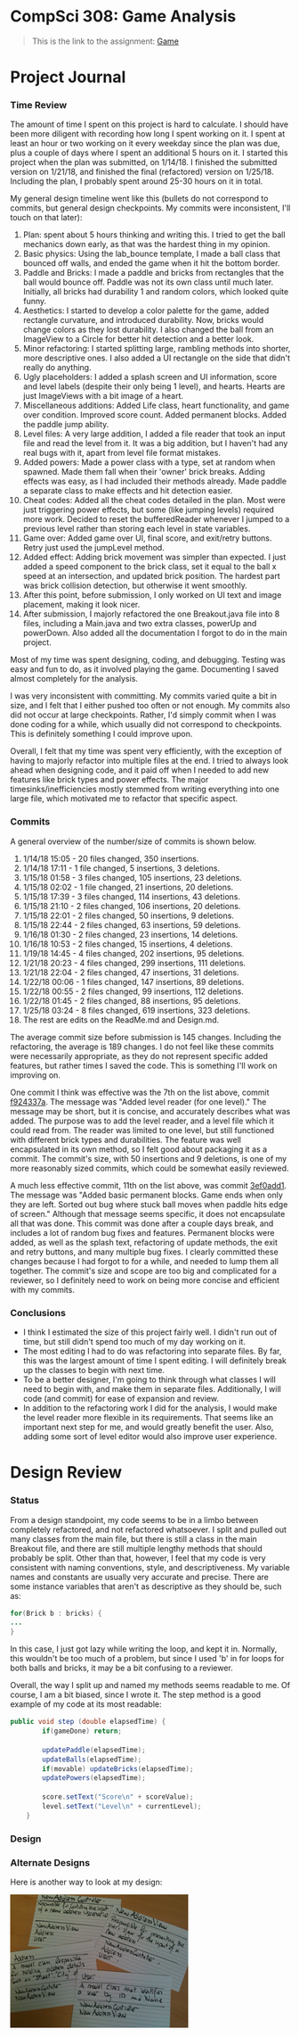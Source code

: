 CompSci 308: Game Analysis
===================

> This is the link to the assignment: [Game](http://www.cs.duke.edu/courses/compsci308/current/assign/01_game/)

Project Journal
=======

### Time Review

The amount of time I spent on this project is hard to calculate. I should have been more diligent with recording how long I spent working on it. I spent at least an hour or two working on it every weekday since the plan was due, plus a couple of days where I spent an additional 5 hours on it. I started this project when the plan was submitted, on 1/14/18. I finished the submitted version on 1/21/18, and finished the final (refactored) version on 1/25/18. Including the plan, I probably spent around 25-30 hours on it in total.

My general design timeline went like this (bullets do not correspond to commits, but general design checkpoints. My commits were inconsistent, I'll touch on that later):
1. Plan: spent about 5 hours thinking and writing this. I tried to get the ball mechanics down early, as that was the hardest thing in my opinion.
2. Basic physics: Using the lab_bounce template, I made a ball class that bounced off walls, and ended the game when it hit the bottom border. 
3. Paddle and Bricks: I made a paddle and bricks from rectangles that the ball would bounce off. Paddle was not its own class until much later. Initially, all bricks had durability 1 and random colors, which looked quite funny. 
4. Aesthetics: I started to develop a color palette for the game, added rectangle curvature, and introduced durability. Now, bricks would change colors as they lost durability. I also changed the ball from an ImageView to a Circle for better hit detection and a better look.
5. Minor refactoring: I started splitting large, rambling methods into shorter, more descriptive ones. I also added a UI rectangle on the side that didn't really do anything.
6. Ugly placeholders: I added a splash screen and UI information, score and level labels (despite their only being 1 level), and hearts. Hearts are just ImageViews with a bit image of a heart.
7. Miscellaneous additions: Added Life class, heart functionality, and game over condition. Improved score count. Added permanent blocks. Added the paddle jump ability.
8. Level files: A very large addition, I added a file reader that took an input file and read the level from it. It was a big addition, but I haven't had any real bugs with it, apart from level file format mistakes.
9. Added powers: Made a power class with a type, set at random when spawned. Made them fall when their 'owner' brick breaks. Adding effects was easy, as I had included their methods already. Made paddle a separate class to make effects and hit detection easier.
10. Cheat codes: Added all the cheat codes detailed in the plan. Most were just triggering power effects, but some (like jumping levels) required more work. Decided to reset the bufferedReader whenever I jumped to a previous level rather than storing each level in state variables.
11. Game over: Added game over UI, final score, and exit/retry buttons. Retry just used the jumpLevel method. 
12. Added effect: Adding brick movement was simpler than expected. I just added a speed component to the brick class, set it equal to the ball x speed at an intersection, and updated brick position. The hardest part was brick collision detection, but otherwise it went smoothly.
13. After this point, before submission, I only worked on UI text and image placement, making it look nicer.
14. After submission, I majorly refactored the one Breakout.java file into 8 files, including a Main.java and two extra classes, powerUp and powerDown. Also added all the documentation I forgot to do in the main project. 

Most of my time was spent designing, coding, and debugging. Testing was easy and fun to do, as it involved playing the game. Documenting I saved almost completely for the analysis. 

I was very inconsistent with committing. My commits varied quite a bit in size, and I felt that I either pushed too often or not enough. My commits also did not occur at large checkpoints. Rather, I'd simply commit when I was done coding for a while, which usually did not correspond to checkpoints. This is definitely something I could improve upon. 

Overall, I felt that my time was spent very efficiently, with the exception of having to majorly refactor into multiple files at the end. I tried to always look ahead when designing code, and it paid off when I needed to add new features like brick types and power effects. The major timesinks/inefficiencies mostly stemmed from writing everything into one large file, which motivated me to refactor that specific aspect.

### Commits

A general overview of the number/size of commits is shown below.
1. 1/14/18 15:05 - 20 files changed, 350 insertions.
2. 1/14/18 17:11 - 1 file changed, 5 insertions, 3 deletions.
3. 1/15/18 01:58 - 3 files changed, 105 insertions, 23 deletions.
4. 1/15/18 02:02 - 1 file changed, 21 insertions, 20 deletions.
5. 1/15/18 17:39 - 3 files changed, 114 insertions, 43 deletions.
6. 1/15/18 21:10 - 2 files changed, 106 insertions, 20 deletions.
7. 1/15/18 22:01 - 2 files changed, 50 insertions, 9 deletions.
8. 1/15/18 22:44 - 2 files changed, 63 insertions, 59 deletions.
9. 1/16/18 01:30 - 2 files changed, 23 insertions, 14 deletions.
10. 1/16/18 10:53 - 2 files changed, 15 insertions, 4 deletions.
11. 1/19/18 14:45 - 4 files changed, 202 insertions, 95 deletions.
12. 1/21/18 20:23 - 4 files changed, 299 insertions, 111 deletions.
13. 1/21/18 22:04 - 2 files changed, 47 insertions, 31 deletions.
14. 1/22/18 00:06 - 1 files changed, 147 insertions, 89 deletions.
15. 1/22/18 00:55 - 2 files changed, 99 insertions, 112 deletions.
16. 1/22/18 01:45 - 2 files changed, 88 insertions, 95 deletions.
17. 1/25/18 03:24 - 8 files changed, 619 insertions, 323 deletions.
18. The rest are edits on the ReadMe.md and Design.md.

The average commit size before submission is 145 changes. Including the refactoring, the average is 189 changes. I do not feel like these commits were necessarily appropriate, as they do not represent specific added features, but rather times I saved the code. This is something I'll work on improving on. 

One commit I think was effective was the 7th on the list above, commit [f924337a](https://coursework.cs.duke.edu/CompSci308_2018Spring/game_jcf44/commit/f924337a35b3c6daff66e17116a961810571e9e5). The message was "Added level reader (for one level)." The message may be short, but it is concise, and accurately describes what was added. The purpose was to add the level reader, and a level file which it could read from. The reader was limited to one level, but still functioned with different brick types and durabilities. The feature was well encapsulated in its own method, so I felt good about packaging it as a commit. The commit's size, with 50 insertions and 9 deletions, is one of my more reasonably sized commits, which could be somewhat easily reviewed.

A much less effective commit, 11th on the list above, was commit [3ef0add1](https://coursework.cs.duke.edu/CompSci308_2018Spring/game_jcf44/commit/3ef0add18f745636ebd127090cfff4af888c51fc). The message was "Added basic permanent blocks. Game ends when only they are left. Sorted out bug where stuck ball moves when paddle hits edge of screen." Although that message seems specific, it does not encapsulate all that was done. This commit was done after a couple days break, and includes a lot of random bug fixes and features. Permanent blocks were added, as well as the splash text, refactoring of update methods, the exit and retry buttons, and many multiple bug fixes. I clearly committed these changes because I had forgot to for a while, and needed to lump them all together. The commit's size and scope are too big and complicated for a reviewer, so I definitely need to work on being more concise and efficient with my commits.

### Conclusions

 * I think I estimated the size of this project fairly well. I didn't run out of time, but still didn't spend too much of my day working on it.
 * The most editing I had to do was refactoring into separate files. By far, this was the largest amount of time I spent editing. I will definitely break up the classes to begin with next time.
 * To be a better designer, I'm going to think through what classes I will need to begin with, and make them in separate files. Additionally, I will code (and commit) for ease of expansion and review.
 * In addition to the refactoring work I did for the analysis, I would make the level reader more flexible in its requirements. That seems like an important next step for me, and would greatly benefit the user. Also, adding some sort of level editor would also improve user experience.


Design Review
=======

### Status

From a design standpoint, my code seems to be in a limbo between completely refactored, and not refactored whatsoever. I split and pulled out many classes from the main file, but there is still a class in the main Breakout file, and there are still multiple lengthy methods that should probably be split. Other than that, however, I feel that my code is very consistent with naming conventions, style, and descriptiveness. My variable names and constants are usually very accurate and precise. There are some instance variables that aren't as descriptive as they should be, such as:
```java
for(Brick b : bricks) {
...
}
```
In this case, I just got lazy while writing the loop, and kept it in. Normally, this wouldn't be too much of a problem, but since I used 'b' in for loops for both balls and bricks, it may be a bit confusing to a reviewer.

Overall, the way I split up and named my methods seems readable to me. Of course, I am a bit biased, since I wrote it. The step method is a good example of my code at its most readable:
```java
public void step (double elapsedTime) {
    	if(gameDone) return;
    	
    	updatePaddle(elapsedTime);
    	updateBalls(elapsedTime);
    	if(movable) updateBricks(elapsedTime);
    	updatePowers(elapsedTime);
    	
    	score.setText("Score\n" + scoreValue);
    	level.setText("Level\n" + currentLevel);
    }
```

### Design



### Alternate Designs

Here is another way to look at my design:

![This is cool, too bad you can't see it](crc-example.png "An alternate design")

